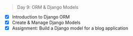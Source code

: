 > Day 9: ORM & Django Models
- [x] Introduction to Django ORM
- [x] Create & Manage Django Models
- [x] Assignment: Build a Django model for a blog application
